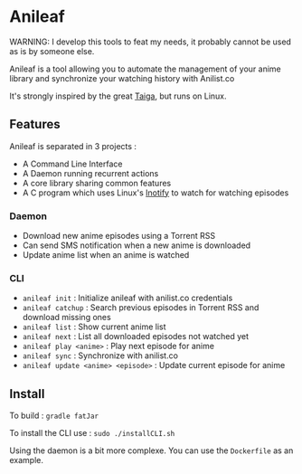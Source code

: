 # Anileaf

WARNING: I develop this tools to feat my needs, it probably cannot be used as is by someone else.

Anileaf is a tool allowing you to automate the management of your anime library
and synchronize your watching history with Anilist.co

It's strongly inspired by the great [Taiga](https://github.com/erengy/taiga), but runs on Linux.

## Features

Anileaf is separated in 3 projects :
- A Command Line Interface
- A Daemon running recurrent actions  
- A core library sharing common features 
- A C program which uses Linux's [Inotify](http://man7.org/linux/man-pages/man7/inotify.7.html)
to watch for watching episodes

### Daemon

- Download new anime episodes using a Torrent RSS
- Can send SMS notification when a new anime is downloaded 
- Update anime list when an anime is watched

### CLI

- `anileaf init` : Initialize anileaf with anilist.co credentials
- `anileaf catchup` : Search previous episodes in Torrent RSS and download missing ones
- `anileaf list` : Show current anime list 
- `anileaf next` : List all downloaded episodes not watched yet
- `anileaf play <anime>` : Play next episode for anime
- `anileaf sync` : Synchronize with anilist.co
- `anileaf update <anime> <episode>` : Update current episode for anime 

## Install

To build : `gradle fatJar`

To install the CLI use : `sudo ./installCLI.sh`

Using the daemon is a bit more complexe. You can use the `Dockerfile` as an example.